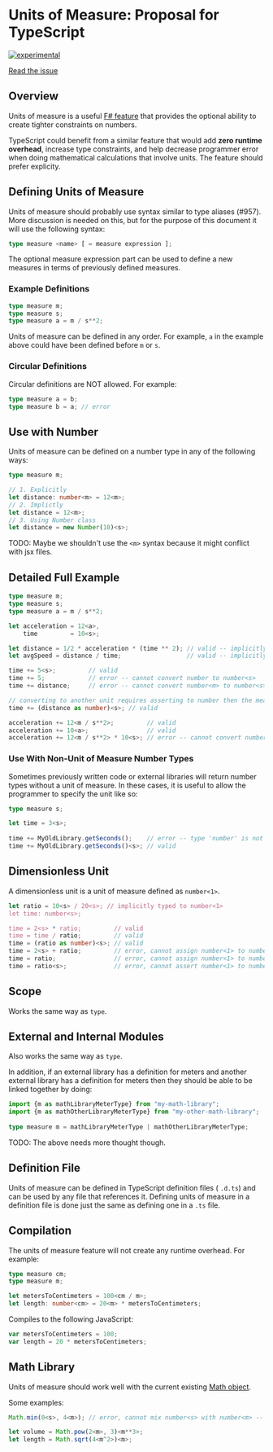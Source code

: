 Units of Measure: Proposal for TypeScript
=========================================

[![experimental](http://badges.github.io/stability-badges/dist/experimental.svg)](http://github.com/badges/stability-badges)

[Read the issue](https://github.com/Microsoft/TypeScript/issues/364)

## Overview

Units of measure is a useful [F# feature](http://msdn.microsoft.com/en-us/library/dd233243.aspx) that provides the optional ability to create tighter constraints on numbers.

TypeScript could benefit from a similar feature that would add **zero runtime overhead**, increase type constraints, and help decrease programmer error when doing mathematical calculations that involve units. The feature should prefer explicity.

## Defining Units of Measure

Units of measure should probably use syntax similar to type aliases (#957). More discussion is needed on this, but for the purpose of this document it will use the following syntax:

```typescript
type measure <name> [ = measure expression ];
```

The optional measure expression part can be used to define a new measures in terms of previously defined measures.

### Example Definitions

```typescript
type measure m;
type measure s;
type measure a = m / s**2;
```

Units of measure can be defined in any order. For example, `a` in the example above could have been defined before `m` or `s`.

### Circular Definitions

Circular definitions are NOT allowed. For example:

```typescript
type measure a = b;
type measure b = a; // error
```

## Use with Number

Units of measure can be defined on a number type in any of the following ways:

```typescript
type measure m;

// 1. Explicitly
let distance: number<m> = 12<m>;
// 2. Implictly
let distance = 12<m>;
// 3. Using Number class
let distance = new Number(10)<s>;
```

TODO: Maybe we shouldn't use the `<m>` syntax because it might conflict with jsx files.

## Detailed Full Example

```typescript
type measure m;
type measure s;
type measure a = m / s**2;

let acceleration = 12<a>,
    time         = 10<s>;

let distance = 1/2 * acceleration * (time ** 2); // valid -- implicitly typed to number<m>
let avgSpeed = distance / time;                  // valid -- implicitly typed to number<m/s>

time += 5<s>;         // valid
time += 5;            // error -- cannot convert number to number<s>
time += distance;     // error -- cannot convert number<m> to number<s>

// converting to another unit requires asserting to number then the measure
time += (distance as number)<s>; // valid

acceleration += 12<m / s**2>;         // valid
acceleration += 10<a>;                // valid
acceleration += 12<m / s**2> * 10<s>; // error -- cannot convert number<m/s> to number<a>
```

### Use With Non-Unit of Measure Number Types

Sometimes previously written code or external libraries will return number types without a unit of measure. In these cases, it is useful to allow the programmer to specify the unit like so:

```typescript
type measure s;

let time = 3<s>;
    
time += MyOldLibrary.getSeconds();    // error -- type 'number' is not assignable to type 'number<s>'
time += MyOldLibrary.getSeconds()<s>; // valid
```

## Dimensionless Unit

A dimensionless unit is a unit of measure defined as `number<1>`.

```typescript
let ratio = 10<s> / 20<s>; // implicitly typed to number<1>
let time: number<s>;

time = 2<s> * ratio;         // valid
time = time / ratio;         // valid
time = (ratio as number)<s>; // valid
time = 2<s> + ratio;         // error, cannot assign number<1> to number<s>
time = ratio;                // error, cannot assign number<1> to number<s>
time = ratio<s>;             // error, cannot assert number<1> to number<s>
```

## Scope

Works the same way as `type`. 

## External and Internal Modules

Also works the same way as `type`.

In addition, if an external library has a definition for meters and another external library has a definition for meters then they should be able to be linked together by doing:

```typescript
import {m as mathLibraryMeterType} from "my-math-library";
import {m as mathOtherLibraryMeterType} from "my-other-math-library";
    
type measure m = mathLibraryMeterType | mathOtherLibraryMeterType;
```
    
TODO: The above needs more thought though.

## Definition File

Units of measure can be defined in TypeScript definition files ( `.d.ts`) and can be used by any file that references it. Defining units of measure in a definition file is done just the same as defining one in a `.ts` file.

## Compilation

The units of measure feature will not create any runtime overhead. For example:

```typescript
type measure cm;
type measure m;

let metersToCentimeters = 100<cm / m>;
let length: number<cm> = 20<m> * metersToCentimeters;
```

Compiles to the following JavaScript:

```typescript
var metersToCentimeters = 100;
var length = 20 * metersToCentimeters;
```

## Math Library

Units of measure should work well with the current existing [Math object](https://developer.mozilla.org/en-US/docs/Web/JavaScript/Reference/Global_Objects/Math).

Some examples:

```typescript
Math.min(0<s>, 4<m>); // error, cannot mix number<s> with number<m> -- todo: How would this constraint be defined?

let volume = Math.pow(2<m>, 3)<m**3>;
let length = Math.sqrt(4<m^2>)<m>;
```
